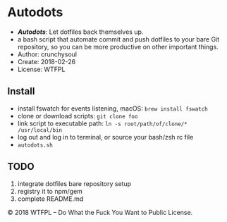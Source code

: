 # Autodots
- ___Autodots___: Let dotfiles back themselves up.
- a bash script that automate commit and push dotfiles to your bare Git repository, so you can be more productive on other important things. 
- Author: crunchysoul
- Create: 2018-02-26
- License: WTFPL

## Install
- install fswatch for events listening, macOS: `brew install fswatch`
- clone or download scripts: `git clone foo`
- link script to executable path: `ln -s root/path/of/clone/* /usr/local/bin`
- log out and log in to terminal, or source your bash/zsh rc file
- `autodots.sh`

## TODO
1. integrate dotfiles bare repository setup
2. registry it to npm/gem
3. complete README.md

© 2018 WTFPL – Do What the Fuck You Want to Public License.
